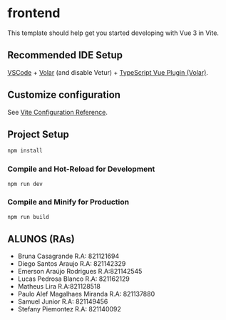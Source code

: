 # frontend

This template should help get you started developing with Vue 3 in Vite.

## Recommended IDE Setup

[VSCode](https://code.visualstudio.com/) + [Volar](https://marketplace.visualstudio.com/items?itemName=Vue.volar) (and disable Vetur) + [TypeScript Vue Plugin (Volar)](https://marketplace.visualstudio.com/items?itemName=Vue.vscode-typescript-vue-plugin).

## Customize configuration

See [Vite Configuration Reference](https://vitejs.dev/config/).

## Project Setup

```sh
npm install
```

### Compile and Hot-Reload for Development

```sh
npm run dev
```

### Compile and Minify for Production

```sh
npm run build
```

## ALUNOS (RAs)

- Bruna Casagrande R.A: 821121694
- Diego Santos Araujo R.A: 821142329
- Emerson Araújo Rodrigues R.A:821142545
- Lucas Pedrosa Blanco R.A: 821162129
- Matheus Lira R.A:821128518
- Paulo Alef Magalhaes Miranda R.A: 821137880
- Samuel Junior R.A: 821149456
- Stefany Piemontez R.A: 821140092
